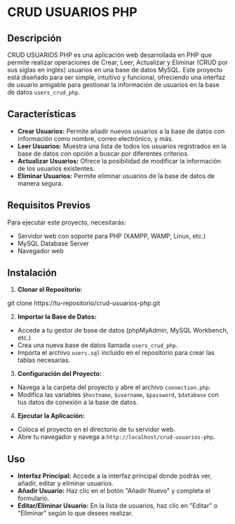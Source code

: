 # CRUD USUARIOS PHP

## Descripción
CRUD USUARIOS PHP es una aplicación web desarrollada en PHP que permite realizar operaciones de Crear, Leer, Actualizar y Eliminar (CRUD por sus siglas en inglés) usuarios en una base de datos MySQL. Este proyecto está diseñado para ser simple, intuitivo y funcional, ofreciendo una interfaz de usuario amigable para gestionar la información de usuarios en la base de datos `users_crud_php`.

## Características
- **Crear Usuarios:** Permite añadir nuevos usuarios a la base de datos con información como nombre, correo electrónico, y más.
- **Leer Usuarios:** Muestra una lista de todos los usuarios registrados en la base de datos con opción a buscar por diferentes criterios.
- **Actualizar Usuarios:** Ofrece la posibilidad de modificar la información de los usuarios existentes.
- **Eliminar Usuarios:** Permite eliminar usuarios de la base de datos de manera segura.

## Requisitos Previos
Para ejecutar este proyecto, necesitarás:
- Servidor web con soporte para PHP (XAMPP, WAMP, Linux, etc.)
- MySQL Database Server
- Navegador web

## Instalación
1. **Clonar el Repositorio:**

git clone https://tu-repositorio/crud-usuarios-php.git

2. **Importar la Base de Datos:**
- Accede a tu gestor de base de datos (phpMyAdmin, MySQL Workbench, etc.)
- Crea una nueva base de datos llamada `users_crud_php`.
- Importa el archivo `users.sql` incluido en el repositorio para crear las tablas necesarias.

3. **Configuración del Proyecto:**
- Navega a la carpeta del proyecto y abre el archivo `connection.php`.
- Modifica las variables `$hostname`, `$username`, `$password`, `$database` con tus datos de conexión a la base de datos.

4. **Ejecutar la Aplicación:**
- Coloca el proyecto en el directorio de tu servidor web.
- Abre tu navegador y navega a `http://localhost/crud-usuarios-php`.

## Uso
- **Interfaz Principal:** Accede a la interfaz principal donde podrás ver, añadir, editar y eliminar usuarios.
- **Añadir Usuario:** Haz clic en el botón "Añadir Nuevo" y completa el formulario.
- **Editar/Eliminar Usuario:** En la lista de usuarios, haz clic en "Editar" o "Eliminar" según lo que desees realizar.


